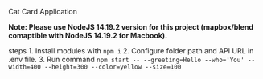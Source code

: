 Cat Card Application

**Note: Please use NodeJS 14.19.2 version for this project (mapbox/blend comaptible with NodeJS 14.19.2 for Macbook).**

steps
    1. Install modules with `npm i`
    2. Configure folder path and API URL in .env file.
    3. Run command `npm start -- --greeting=Hello --who='You' --width=400 --height=300 --color=yellow --size=100`